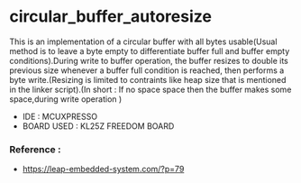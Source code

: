 # circular_buffer_autoresize
This is an implementation of a circular buffer with all bytes usable(Usual method is to leave a byte empty to differentiate buffer full and buffer empty conditions).During write to buffer operation, the buffer resizes to double its previous size whenever a buffer full condition is reached, then performs a byte write.(Resizing is limited to contraints like heap size that is mentioned in the linker script).(In short : If no space space then the buffer makes some space,during write operation )


- IDE : MCUXPRESSO
- BOARD USED : KL25Z FREEDOM BOARD

### Reference : 
- https://leap-embedded-system.com/?p=79
